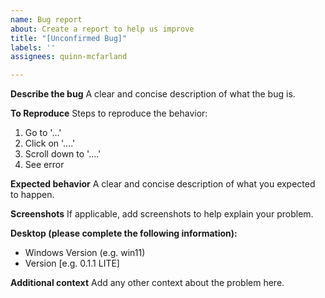 ```yaml
---
name: Bug report
about: Create a report to help us improve
title: "[Unconfirmed Bug]"
labels: ''
assignees: quinn-mcfarland

---
```


**Describe the bug**
A clear and concise description of what the bug is.

**To Reproduce**
Steps to reproduce the behavior:
1. Go to '...'
2. Click on '....'
3. Scroll down to '....'
4. See error

**Expected behavior**
A clear and concise description of what you expected to happen.

**Screenshots**
If applicable, add screenshots to help explain your problem.

**Desktop (please complete the following information):**
 - Windows Version (e.g. win11)
 - Version [e.g. 0.1.1 LITE]

**Additional context**
Add any other context about the problem here.

